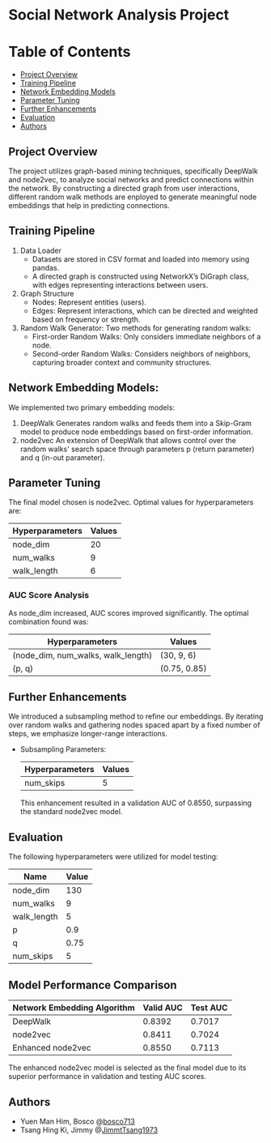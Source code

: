 # Social Network Analysis Project

# Table of Contents
- [Project Overview](#project-overview)
- [Training Pipeline](#training-pipeline)
- [Network Embedding Models](#network-embedding-models)
- [Parameter Tuning](#parameter-tuning)
- [Further Enhancements](#further-enhancements)
- [Evaluation](#evaluation)
- [Authors](#authors)

## Project Overview
The project utilizes graph-based mining techniques, specifically DeepWalk and node2vec, to analyze social networks and predict connections within the network. By constructing a directed graph from user interactions, different random walk methods are enployed to generate meaningful node embeddings that help in predicting connections.

## Training Pipeline
1. Data Loader
    - Datasets are stored in CSV format and loaded into memory using pandas.
    - A directed graph is constructed using NetworkX’s DiGraph class, with edges representing interactions between users.
2. Graph Structure
    - Nodes: Represent entities (users).
    - Edges: Represent interactions, which can be directed and weighted based on frequency or strength.
3. Random Walk Generator: Two methods for generating random walks:
    - First-order Random Walks: Only considers immediate neighbors of a node.
    - Second-order Random Walks: Considers neighbors of neighbors, capturing broader context and community structures.

## Network Embedding Models: 
We implemented two primary embedding models:
1. DeepWalk
    Generates random walks and feeds them into a Skip-Gram model to produce node embeddings based on first-order information.
2. node2vec
    An extension of DeepWalk that allows control over the random walks' search space through parameters p (return parameter) and q (in-out parameter).

## Parameter Tuning
The final model chosen is node2vec.
Optimal values for hyperparameters are:

| Hyperparameters   | Values    |
| ----------------- | --------- |
| node_dim          | 20        |
| num_walks         | 9         |
| walk_length       | 6         |

### AUC Score Analysis
As node_dim increased, AUC scores improved significantly.
The optimal combination found was:

| Hyperparameters                       | Values        |
| ------------------------------------- | ------------- |
| (node_dim, num_walks, walk_length)    | (30, 9, 6)    |
| (p, q)                                | (0.75, 0.85)  |

## Further Enhancements
We introduced a subsampling method to refine our embeddings. By iterating over random walks and gathering nodes spaced apart by a fixed number of steps, we emphasize longer-range interactions.
- Subsampling Parameters:

    | Hyperparameters   | Values    |
    | ----------------- | --------- |
    | num_skips         | 5         |
  
  This enhancement resulted in a validation AUC of 0.8550, surpassing the standard node2vec model.

## Evaluation
The following hyperparameters were utilized for model testing:

| Name          | Value     |
| ------------- | --------- |
| node_dim	    | 130       |
| num_walks	    | 9         |
| walk_length	| 5         |
| p	            | 0.9       |
| q	            | 0.75      |
| num_skips	    | 5         |

## Model Performance Comparison

| Network Embedding Algorithm   | Valid AUC | Test AUC  |
| ----------------------------- | --------- | --------- |
| DeepWalk	                    | 0.8392    | 0.7017    |
| node2vec	                    | 0.8411    | 0.7024    |
| Enhanced node2vec	            | 0.8550    | 0.7113    |

The enhanced node2vec model is selected as the final model due to its superior performance in validation and testing AUC scores.

## Authors
- Yuen Man Him, Bosco @[bosco713](https://github.com/bosco713)
- Tsang Hing Ki, Jimmy @[JimmtTsang1973](https://github.com/JimmyTsang1973)
